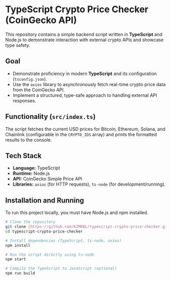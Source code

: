 # TypeScript Crypto Price Checker (CoinGecko API)

This repository contains a simple backend script written in **TypeScript** and Node.js to demonstrate interaction with external crypto APIs and showcase type safety.

## Goal

* Demonstrate proficiency in modern **TypeScript** and its configuration (`tsconfig.json`).
* Use the `axios` library to asynchronously fetch real-time crypto price data from the CoinGecko API.
* Implement a structured, type-safe approach to handling external API responses.

## Functionality (`src/index.ts`)

The script fetches the current USD prices for Bitcoin, Ethereum, Solana, and Chainlink (configurable in the `CRYPTO_IDS` array) and prints the formatted results to the console.

## Tech Stack

* **Language:** TypeScript
* **Runtime:** Node.js
* **API:** CoinGecko Simple Price API
* **Libraries:** `axios` (for HTTP requests), `ts-node` (for development/running).

## Installation and Running

To run this project locally, you must have Node.js and npm installed.

```bash
# Clone the repository
git clone [https://github.com/KZMKBL/typescript-crypto-price-checker.git](https://github.com/YOUR_GITHUB_USERNAME/typescript-crypto-price-checker.git)
cd typescript-crypto-price-checker

# Install dependencies (TypeScript, ts-node, axios)
npm install

# Run the script directly using ts-node
npm start

# Compile the TypeScript to JavaScript (optional)
npm run build
